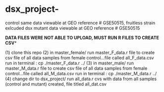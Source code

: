 # dsx_project-
control same data viewable at GEO reference # GSE50515, fruitless strain exlcuded 
dsx mutant data viewable at GEO reference # GSE50515

**DATA FILES WERE NOT ABLE TO UPLOAD, MUST RUN R FILES TO CREATE CSV***

(1) clone this repo 
(2) in master_female/
      run master_F_data.r file to create csv file of all data samples from female control...file called all_F_data.csv
      run in terminal : cp ./master_F_data.r ../
(3) in master_male/ 
      run master_M_data.r file to create csv file of all data samples from female control...file called all_M_data.csv
      run in terminal : cp ./master_M_data.r ../
(4) change dir to dsx_project/
    run all_data.r 
    cvs with data from all samples (control and mutant) created, file titled all_dat.csv
